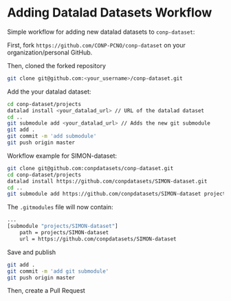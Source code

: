 # Adding Datalad Datasets Workflow

Simple workflow for adding new datalad datasets to `conp-dataset`:

First, fork `https://github.com/CONP-PCNO/conp-dataset` on your organization/personal GitHub. 

Then, cloned the forked repository

```bash
git clone git@github.com:<your_username>/conp-dataset.git
```

 Add the your datalad dataset:

```bash
cd conp-dataset/projects
datalad install <your_datalad_url> // URL of the datalad dataset
cd ..
git submodule add <your_datalad_url> // Adds the new git submodule
git add .
git commit -m 'add submodule'
git push origin master
```

Workflow example for SIMON-dataset:

```bash
git clone git@github.com:conpdatasets/conp-dataset.git
cd conp-dataset/projects
datalad install https://github.com/conpdatasets/SIMON-dataset.git
cd ..
git submodule add https://github.com/conpdatasets/SIMON-dataset projects/SIMON-dataset/

```

The `.gitmodules` file will now contain:

```bash
...
[submodule "projects/SIMON-dataset"]
	path = projects/SIMON-dataset
	url = https://github.com/conpdatasets/SIMON-dataset
```

Save and publish

```bash
git add .
git commit -m 'add git submodule'
git push origin master
```

Then, create a Pull Request
